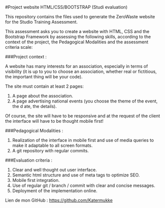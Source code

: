#Project website HTML/CSS/BOOTSTRAP (Studi evaluation)

This repository contains the files used to generate the ZeroWaste website for the Studio Training Assessment.

This assessment asks you to create a website with HTML, CSS and the Bootstrap Framework by assessing the following skills, according to the context of the project, the Pedagogical Modalities and the assessment criteria scale:

###Project context :

A website has many interests for an association, especially in terms of visibility (it is up to you to choose an association, whether real or fictitious, the important thing will be your code).

The site must contain at least 2 pages:

1. A page about the association.
2. A page advertising national events (you choose the theme of the event, the d  ate, the details).

Of course, the site will have to be responsive and at the request of the client the interface will have to be thought mobile first!

###Pedagogical Modalities :

1. Realization of the interface in mobile first and use of media queries to make it adaptable to all screen formats.
2. A git repository with regular commits.

###Evaluation criteria :

1. Clear and well thought out user interface.
2. Semantic html structure and use of meta tags to optimize SEO.
3. Mobile first integration.
4. Use of regular git / branch / commit with clear and concise messages.
5. Deployment of the implementation online.


Lien de mon GitHub : https://github.com/Katermukke
